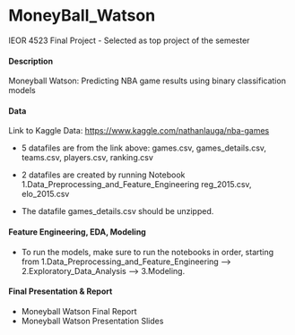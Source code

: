 # MoneyBall_Watson
IEOR 4523 Final Project - Selected as top project of the semester

#### Description
Moneyball Watson: Predicting NBA game results using binary classification models

#### Data 
Link to Kaggle Data: https://www.kaggle.com/nathanlauga/nba-games

- 5 datafiles are from the link above: 
games.csv, games_details.csv, teams.csv, players.csv, ranking.csv

- 2 datafiles are created by running Notebook 1.Data_Preprocessing_and_Feature_Engineering
reg_2015.csv, elo_2015.csv

- The datafile games_details.csv should be unzipped. 

#### Feature Engineering, EDA, Modeling
- To run the models, make sure to run the notebooks in order, starting from 1.Data_Preprocessing_and_Feature_Engineering --> 2.Exploratory_Data_Analysis --> 3.Modeling.

#### Final Presentation & Report 
- Moneyball Watson Final Report
- Moneyball Watson Presentation Slides
